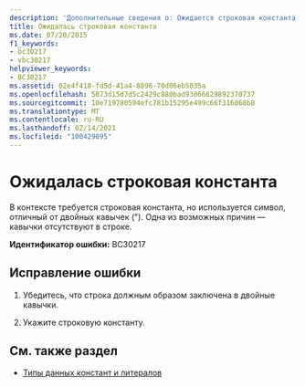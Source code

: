 ```yaml
---
description: 'Дополнительные сведения о: Ожидается строковая константа'
title: Ожидалась строковая константа
ms.date: 07/20/2015
f1_keywords:
- bc30217
- vbc30217
helpviewer_keywords:
- BC30217
ms.assetid: 02e4f418-fd5d-41a4-8896-70d06eb5035a
ms.openlocfilehash: 5073d15d7d5c2429c880bad93066629892370737
ms.sourcegitcommit: 10e719780594efc781b15295e499c66f316068b8
ms.translationtype: MT
ms.contentlocale: ru-RU
ms.lasthandoff: 02/14/2021
ms.locfileid: "100429095"
---
```

# <a name="string-constant-expected"></a>Ожидалась строковая константа

В контексте требуется строковая константа, но используется символ, отличный от двойных кавычек ("). Одна из возможных причин — кавычки отсутствуют в строке.  
  
 **Идентификатор ошибки:** BC30217  
  
## <a name="to-correct-this-error"></a>Исправление ошибки  
  
1. Убедитесь, что строка должным образом заключена в двойные кавычки.  
  
2. Укажите строковую константу.  
  
## <a name="see-also"></a>См. также раздел

- [Типы данных констант и литералов](../programming-guide/language-features/constants-enums/constant-and-literal-data-types.md)
